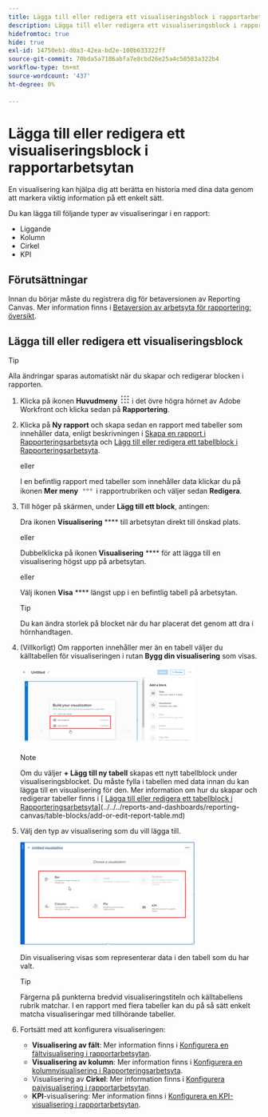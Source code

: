 ```yaml
---
title: Lägga till eller redigera ett visualiseringsblock i rapportarbetsytan
description: Lägga till eller redigera ett visualiseringsblock i rapportarbetsytan
hidefromtoc: true
hide: true
exl-id: 14750eb1-d0a3-42ea-bd2e-100b633322ff
source-git-commit: 70bda5a7186abfa7e8cbd26e25a4c58583a322b4
workflow-type: tm+mt
source-wordcount: '437'
ht-degree: 0%

---
```


# Lägga till eller redigera ett visualiseringsblock i rapportarbetsytan

En visualisering kan hjälpa dig att berätta en historia med dina data genom att markera viktig information på ett enkelt sätt.

Du kan lägga till följande typer av visualiseringar i en rapport:

* Liggande
* Kolumn
* Cirkel
* KPI

## Förutsättningar

Innan du börjar måste du registrera dig för betaversionen av Reporting Canvas. Mer information finns i [Betaversion av arbetsyta för rapportering: översikt](/help/quicksilver/product-announcements/betas/canvas-dashboards-beta/reporting-canvas-beta-overview.md).

## Lägga till eller redigera ett visualiseringsblock

>[!TIP]
>
>Alla ändringar sparas automatiskt när du skapar och redigerar blocken i rapporten.

1. Klicka på ikonen **Huvudmeny** ![Huvudmeny ](assets/main-menu-icon.png) i det övre högra hörnet av Adobe Workfront och klicka sedan på **Rapportering**.
1. Klicka på **Ny rapport** och skapa sedan en rapport med tabeller som innehåller data, enligt beskrivningen i [Skapa en rapport i Rapporteringsarbetsyta](../../../reports-and-dashboards/reporting-canvas/manage-reports/build-report.md) och [Lägg till eller redigera ett tabellblock i Rapporteringsarbetsyta](../../../reports-and-dashboards/reporting-canvas/table-blocks/add-or-edit-report-table.md).

   eller

   I en befintlig rapport med tabeller som innehåller data klickar du på ikonen **Mer meny** ![Mer ](assets/more-icon.png) i rapportrubriken och väljer sedan **Redigera**.

1. Till höger på skärmen, under **Lägg till ett block**, antingen:

   Dra ikonen **Visualisering** **** till arbetsytan direkt till önskad plats.

   eller

   Dubbelklicka på ikonen **Visualisering** **** för att lägga till en visualisering högst upp på arbetsytan.

   eller

   Välj ikonen **Visa** **** längst upp i en befintlig tabell på arbetsytan.

   >[!TIP]
   >
   >Du kan ändra storlek på blocket när du har placerat det genom att dra i hörnhandtagen.

1. (Villkorligt) Om rapporten innehåller mer än en tabell väljer du källtabellen för visualiseringen i rutan **Bygg din visualisering** som visas.

   ![Markera tabell vid visualisering](assets/select-table-on-vis-350x155.png)

   >[!NOTE]
   >
   >Om du väljer **+ Lägg till ny tabell** skapas ett nytt tabellblock under visualiseringsblocket. Du måste fylla i tabellen med data innan du kan lägga till en visualisering för den. Mer information om hur du skapar och redigerar tabeller finns i [ [Lägga till eller redigera ett tabellblock i Rapporteringsarbetsyta](../../../reports-and-dashboards/reporting-canvas/table-blocks/add-or-edit-report-table.md)](../../../reports-and-dashboards/reporting-canvas/table-blocks/add-or-edit-report-table.md)

1. Välj den typ av visualisering som du vill lägga till.

   ![Välj visualiseringstyp](assets/select-vis-type-350x205.png)

   Din visualisering visas som representerar data i den tabell som du har valt.

   >[!TIP]
   >
   >Färgerna på punkterna bredvid visualiseringstiteln och källtabellens rubrik matchar. I en rapport med flera tabeller kan du på så sätt enkelt matcha visualiseringar med tillhörande tabeller.

1. Fortsätt med att konfigurera visualiseringen:

   * **Visualisering av fält**: Mer information finns i [Konfigurera en fältvisualisering i rapportarbetsytan](../../../reports-and-dashboards/reporting-canvas/visualization-blocks/configure-bar-visualization.md#bar).
   * **Visualisering av kolumn**: Mer information finns i [Konfigurera en kolumnvisualisering i Rapporteringsarbetsyta](../../../reports-and-dashboards/reporting-canvas/visualization-blocks/configure-column-visualization.md).
   * Visualisering av **Cirkel**: Mer information finns i [Konfigurera pajvisualisering i rapportarbetsytan](../../../reports-and-dashboards/reporting-canvas/visualization-blocks/configure-pie-visualization.md).
   * **KPI**-visualisering: Mer information finns i [Konfigurera en KPI-visualisering i rapportarbetsytan](../../../reports-and-dashboards/reporting-canvas/visualization-blocks/configure-kpi-visualization.md).
